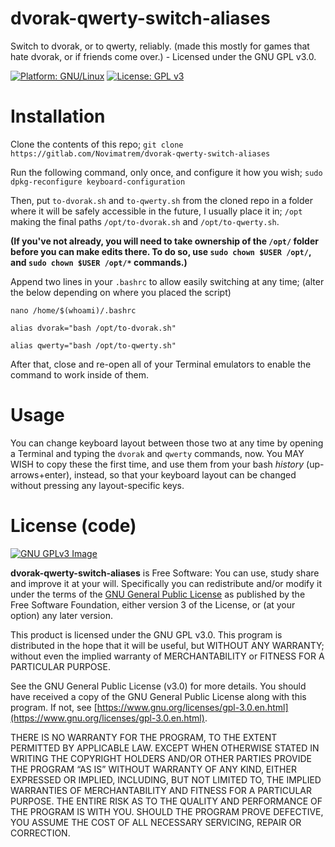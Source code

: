 # dvorak-qwerty-switch-aliases
Switch to dvorak, or to qwerty, reliably. (made this mostly for games that hate dvorak, or if friends come over.) - Licensed under the GNU GPL v3.0.

[![Platform: GNU/Linux](https://img.shields.io/badge/platform-GNU/Linux-blue.svg)](www.kernel.org/linux.html) [![License: GPL v3](https://img.shields.io/badge/License-GPLv3-blue.svg)](https://www.gnu.org/licenses/gpl-3.0)

# Installation
Clone the contents of this repo;
``git clone https://gitlab.com/Novimatrem/dvorak-qwerty-switch-aliases``

Run the following command, only once, and configure it how you wish;
``sudo dpkg-reconfigure keyboard-configuration``

Then, put `to-dvorak.sh` and `to-qwerty.sh` from the cloned repo in a folder where it will be safely accessible in the future, I usually place it in;
``/opt``
making the final paths ``/opt/to-dvorak.sh`` and ``/opt/to-qwerty.sh``.

**(If you've not already, you will need to take ownership of the ``/opt/`` folder before you can make edits there. To do so, use ``sudo chown $USER /opt/``, and ``sudo chown $USER /opt/*`` commands.)**

Append two lines in your ``.bashrc`` to allow easily switching at any time; (alter the below depending on where you placed the script) 

```nano /home/$(whoami)/.bashrc```

```alias dvorak="bash /opt/to-dvorak.sh"```

```alias qwerty="bash /opt/to-qwerty.sh"```


After that, close and re-open all of your Terminal emulators to enable the command to work inside of them.


# Usage
You can change keyboard layout between those two at any time by opening a Terminal and typing the ``dvorak`` and ``qwerty`` commands, now. You MAY WISH to copy these the first time, and use them from your bash *history* (up-arrows+enter), instead, so that your keyboard layout can be changed without pressing any layout-specific keys.

# License (code)
[![GNU GPLv3 Image](https://www.gnu.org/graphics/gplv3-127x51.png)](http://www.gnu.org/licenses/gpl-3.0.en.html)  

**dvorak-qwerty-switch-aliases** is Free Software: You can use, study share and improve it at your will. Specifically you can redistribute and/or modify it under the terms of the
[GNU General Public License](https://www.gnu.org/licenses/gpl.html) as
published by the Free Software Foundation, either version 3 of the License, or
(at your option) any later version.

This product is licensed under the GNU GPL v3.0.
This program is distributed in the hope that it will be useful, 
but WITHOUT ANY WARRANTY; without even the implied warranty of 
MERCHANTABILITY or FITNESS FOR A PARTICULAR PURPOSE. 

See the GNU General Public License (v3.0) for more details. 
You should have received a copy of the GNU General Public License along with
this program.  If not, see [https://www.gnu.org/licenses/gpl-3.0.en.html](https://www.gnu.org/licenses/gpl-3.0.en.html). 

THERE IS NO WARRANTY FOR THE PROGRAM, TO THE EXTENT PERMITTED BY
APPLICABLE LAW. EXCEPT WHEN OTHERWISE STATED IN WRITING THE COPYRIGHT HOLDERS
AND/OR OTHER PARTIES PROVIDE THE PROGRAM “AS IS” WITHOUT WARRANTY OF ANY KIND,
EITHER EXPRESSED OR IMPLIED, INCLUDING, BUT NOT LIMITED TO, THE IMPLIED
WARRANTIES OF MERCHANTABILITY AND FITNESS FOR A PARTICULAR PURPOSE. THE ENTIRE 
RISK AS TO THE QUALITY AND PERFORMANCE OF THE PROGRAM IS WITH YOU. SHOULD THE
PROGRAM PROVE DEFECTIVE, YOU ASSUME THE COST OF ALL NECESSARY SERVICING,
REPAIR OR CORRECTION. 

